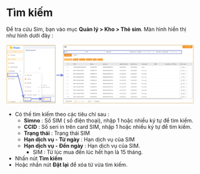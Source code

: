 # Tìm kiếm 

Để tra cứu Sim, bạn vào mục **Quản lý > Kho > Thẻ sim**.
Màn hình hiển thị như hình dưới đây : 

  <span style="display:block;text-align:left">![Manage device ](/docs/assets/images/web-interface/sim/sim.png)

* Có thế tìm kiếm theo các tiêu chí sau :
    * **Simno** : Số SIM ( số điện thoại), nhập 1 hoặc nhiều ký tự để tìm kiếm.
    * **CCID** : Số seri in trên card SIM, nhập 1 hoặc nhiều ký tự để tìm kiếm.
    * **Trạng thái** : Trạng thái SIM
    * **Hạn dịch vụ - Từ ngày** : Hạn dịch vụ của SIM
    * **Hạn dịch vụ - Đến ngày** : Hạn dịch vụ của SIM.
      * SIM : Từ lúc mua đến lúc hết hạn là 15 tháng.
* Nhấn nút **Tìm kiếm** 
* Hoặc nhấn nút **Đặt lại** để xóa từ vừa tìm kiếm.

